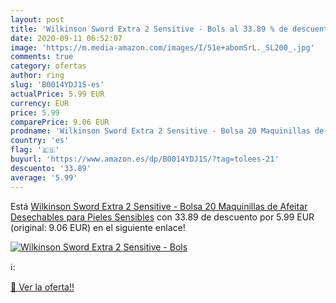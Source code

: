 ```yaml
---
layout: post
title: 'Wilkinson Sword Extra 2 Sensitive - Bols al 33.89 % de descuento'
date: 2020-09-11 06:52:07
image: 'https://m.media-amazon.com/images/I/51e+abomSrL._SL200_.jpg'
comments: true
category: ofertas
author: ring
slug: 'B0014YDJ1S-es'
actualPrice: 5.99 EUR
currency: EUR
price: 5.99
comparePrice: 9.06 EUR
prodname: 'Wilkinson Sword Extra 2 Sensitive - Bolsa 20 Maquinillas de Afeitar Desechables para Pieles Sensibles'
country: 'es'
flag: '🇪🇸'
buyurl: 'https://www.amazon.es/dp/B0014YDJ1S/?tag=tolees-21'
descuento: '33.89'
average: '5.99'
---
```


Está [Wilkinson Sword Extra 2 Sensitive - Bolsa 20 Maquinillas de Afeitar Desechables para Pieles Sensibles](https://www.amazon.es/dp/B0014YDJ1S/?tag=tolees-21) con 33.89 de descuento por 5.99 EUR (original: 9.06 EUR) en el siguiente enlace!

[![Wilkinson Sword Extra 2 Sensitive - Bols](https://m.media-amazon.com/images/I/51e+abomSrL._SL200_.jpg)](https://www.amazon.es/dp/B0014YDJ1S/?tag=tolees-21)

ℹ️:


[🛒 Ver la oferta!!](https://www.amazon.es/dp/B0014YDJ1S/?tag=tolees-21)
